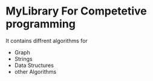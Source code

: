 # MyLibrary For Competetive programming
It contains diffrent algorithms for 
- Graph
- Strings
- Data Structures
- other Algorithms 